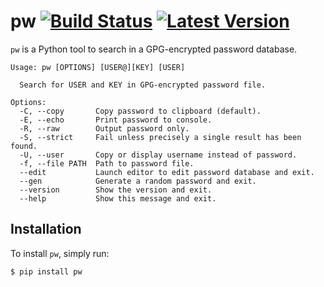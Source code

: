 # pw [![Build Status](https://travis-ci.org/catch22/pw.svg?branch=master)](https://travis-ci.org/catch22/pw) [![Latest Version](https://badge.fury.io/py/pw.svg)](https://pypi.python.org/pypi/pw/)

`pw` is a Python tool to search in a GPG-encrypted password database.

```
Usage: pw [OPTIONS] [USER@][KEY] [USER]

  Search for USER and KEY in GPG-encrypted password file.

Options:
  -C, --copy       Copy password to clipboard (default).
  -E, --echo       Print password to console.
  -R, --raw        Output password only.
  -S, --strict     Fail unless precisely a single result has been found.
  -U, --user       Copy or display username instead of password.
  -f, --file PATH  Path to password file.
  --edit           Launch editor to edit password database and exit.
  --gen            Generate a random password and exit.
  --version        Show the version and exit.
  --help           Show this message and exit.
```


## Installation

To install `pw`, simply run:

```bash
$ pip install pw
```
